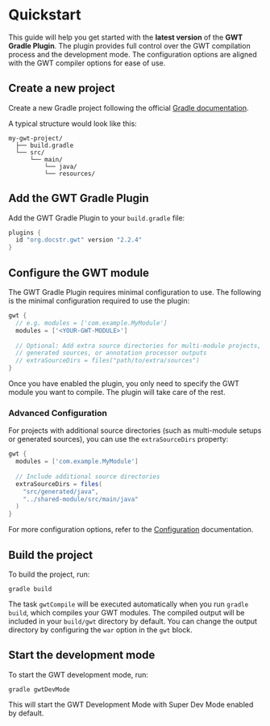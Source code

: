# Quickstart

This guide will help you get started with the **latest version** of the **GWT
Gradle Plugin**. The plugin provides full control over the GWT compilation
process and the development mode. The configuration options are aligned with the
GWT compiler options for ease of use.

## Create a new project

Create a new Gradle project following the
official [Gradle documentation](https://docs.gradle.org/current/userguide/part1_gradle_init.html).

A typical structure would look like this:

```
my-gwt-project/
  ├── build.gradle
  └── src/
      └── main/
          └── java/
          └── resources/
```

## Add the GWT Gradle Plugin

Add the GWT Gradle Plugin to your `build.gradle` file:

```groovy
plugins {
  id "org.docstr.gwt" version "2.2.4"
}
```

## Configure the GWT module

The GWT Gradle Plugin requires minimal configuration to use. The following is
the minimal configuration required to use the plugin:

```groovy
gwt {
  // e.g. modules = ['com.example.MyModule']
  modules = ['<YOUR-GWT-MODULE>']
  
  // Optional: Add extra source directories for multi-module projects,
  // generated sources, or annotation processor outputs
  // extraSourceDirs = files("path/to/extra/sources")
}
```

Once you have enabled the plugin, you only need to specify the GWT module you
want to compile. The plugin will take care of the rest. 

### Advanced Configuration

For projects with additional source directories (such as multi-module setups or
generated sources), you can use the `extraSourceDirs` property:

```groovy
gwt {
  modules = ['com.example.MyModule']
  
  // Include additional source directories
  extraSourceDirs = files(
    "src/generated/java",
    "../shared-module/src/main/java"
  )
}
```

For more configuration options, refer to the [Configuration](Configuration.md) documentation.

## Build the project

To build the project, run:

```shell
gradle build
```

The task `gwtCompile` will be executed automatically when you run
`gradle build`, which compiles your GWT modules. The compiled output will be
included in your `build/gwt` directory by default. You can change the output
directory by configuring the `war` option in the `gwt` block.

## Start the development mode

To start the GWT development mode, run:

```shell
gradle gwtDevMode
```

This will start the GWT Development Mode with Super Dev Mode enabled by default.
